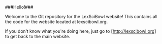 ###Hello!###

Welcome to the Git repository for the LexSciBowl website! This contains all the code for the website located at lexscibowl.org.

If you don't know what you're doing here, just go to [http://lexscibowl.org] to get back to the main website.
